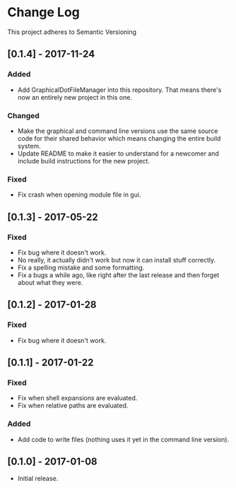 # Change Log
This project adheres to Semantic Versioning

## [0.1.4] - 2017-11-24
### Added
- Add GraphicalDotFileManager into this repository. That means there's now an
  entirely new project in this one.

### Changed
- Make the graphical and command line versions use the same source code for
  their shared behavior which means changing the entire build system.
- Update README to make it easier to understand for a newcomer and include build
  instructions for the new project.

### Fixed
- Fix crash when opening module file in gui.

## [0.1.3] - 2017-05-22
### Fixed
- Fix bug where it doesn't work.
- No really, it actually didn't work but now it can install stuff correctly.
- Fix a spelling mistake and some formatting.
- Fix a bugs a while ago, like right after the last release and then forget
  about what they were.

## [0.1.2] - 2017-01-28
### Fixed
- Fix bug where it doesn't work.

## [0.1.1] - 2017-01-22
### Fixed
- Fix when shell expansions are evaluated.
- Fix when relative paths are evaluated.

### Added
- Add code to write files (nothing uses it yet in the command line version).

## [0.1.0] - 2017-01-08
- Initial release.

